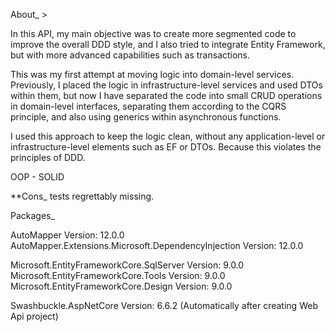About_   >

In this API, my main objective was to create more segmented code to improve the overall DDD style,
and I also tried to integrate Entity Framework, 
but with more advanced capabilities such as transactions.

This was my first attempt at moving logic into domain-level services. Previously,
I placed the logic in infrastructure-level services and used DTOs within them,
but now I have separated the code into small CRUD operations in domain-level interfaces, 
separating them according to the CQRS principle, and also using generics within asynchronous functions.

I used this approach to keep the logic clean, 
without any application-level or infrastructure-level elements such as EF or DTOs. 
Because this violates the principles of DDD.

OOP - SOLID

**Cons_
tests regrettably missing.


Packages_

AutoMapper Version: 12.0.0
AutoMapper.Extensions.Microsoft.DependencyInjection Version: 12.0.0

Microsoft.EntityFrameworkCore.SqlServer Version: 9.0.0 
Microsoft.EntityFrameworkCore.Tools Version: 9.0.0
Microsoft.EntityFrameworkCore.Design Version: 9.0.0

Swashbuckle.AspNetCore Version: 6.6.2 (Automatically after creating Web Api project)
